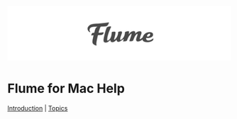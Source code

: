 # [![](/cover.jpg)](/SUMMARY.md)

<div class="center"><h1>Flume for Mac Help</h1></div>

<div class="center"><a href="introduction.html">Introduction</a> | <a href="topics.html">Topics</a></div>